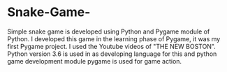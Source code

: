 # Snake-Game-
Simple snake game is developed using Python and Pygame module of Python. 
I developed this game in the learning phase of Pygame, it was my first Pygame project. I used the Youtube videos of "THE NEW BOSTON".
Python version 3.6 is used in as developing language for this and python game development module pygame is used for game action.
